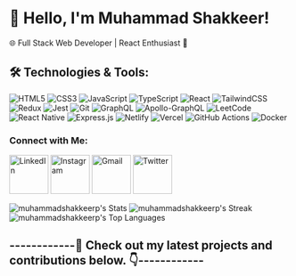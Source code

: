 # 👋 Hello, I'm Muhammad Shakkeer!
🌐 Full Stack Web Developer | React Enthusiast 🚀

## 🛠️ Technologies & Tools:
![HTML5](https://img.shields.io/badge/html5-%23E34F26.svg?style=for-the-badge&logo=html5&logoColor=white)
![CSS3](https://img.shields.io/badge/css3-%231572B6.svg?style=for-the-badge&logo=css3&logoColor=white)
![JavaScript](https://img.shields.io/badge/javascript-%23323330.svg?style=for-the-badge&logo=javascript&logoColor=%23F7DF1E)
![TypeScript](https://img.shields.io/badge/typescript-%23007ACC.svg?style=for-the-badge&logo=typescript&logoColor=white)
![React](https://img.shields.io/badge/react-%2320232a.svg?style=for-the-badge&logo=react&logoColor=%2361DAFB)
![TailwindCSS](https://img.shields.io/badge/tailwindcss-%2338B2AC.svg?style=for-the-badge&logo=tailwind-css&logoColor=white)
![Redux](https://img.shields.io/badge/redux-%23593d88.svg?style=for-the-badge&logo=redux&logoColor=white)
![Jest](https://img.shields.io/badge/-jest-%23C21325?style=for-the-badge&logo=jest&logoColor=white)
![Git](https://img.shields.io/badge/git-%23F05033.svg?style=for-the-badge&logo=git&logoColor=white)
![GraphQL](https://img.shields.io/badge/-GraphQL-E10098?style=for-the-badge&logo=graphql&logoColor=white)
![Apollo-GraphQL](https://img.shields.io/badge/-ApolloGraphQL-311C87?style=for-the-badge&logo=apollo-graphql)
![LeetCode](https://img.shields.io/badge/LeetCode-000000?style=for-the-badge&logo=LeetCode&logoColor=#d16c06)
![React Native](https://img.shields.io/badge/react_native-%2320232a.svg?style=for-the-badge&logo=react&logoColor=%2361DAFB)
![Express.js](https://img.shields.io/badge/express.js-%23404d59.svg?style=for-the-badge&logo=express&logoColor=%2361DAFB)
![Netlify](https://img.shields.io/badge/netlify-%23000000.svg?style=for-the-badge&logo=netlify&logoColor=#00C7B7)
![Vercel](https://img.shields.io/badge/vercel-%23000000.svg?style=for-the-badge&logo=vercel&logoColor=white)
![GitHub Actions](https://img.shields.io/badge/github%20actions-%232671E5.svg?style=for-the-badge&logo=githubactions&logoColor=white)
![Docker](https://img.shields.io/badge/docker-%230db7ed.svg?style=for-the-badge&logo=docker&logoColor=white)

### Connect with Me:

<a href="https://www.linkedin.com/in/muhammadshakkeer/" target="_blank" rel="noopener noreferrer"><img src="https://github.com/MuhammadShakkeer2030/MuhammadShakkeer2030/assets/121001685/f1a31198-ffb2-41f4-895d-5a3645a3a89f" alt="LinkedIn" width="24" height="24" style="width: 70px; height: 70px;"></a>
<a href="https://www.instagram.com/the_muhammad_shakkeer/" target="_blank" rel="noopener noreferrer"><img src="https://github.com/MuhammadShakkeer2030/MuhammadShakkeer2030/assets/121001685/b6b8d2da-eeac-49e6-9c21-588a2709e208" alt="Instagram" width="24" height="24" style="width: 70px; height: 70px;"></a>
<a href="mailto:muhammadshakkeer3@gmail.com" target="_blank" rel="noopener noreferrer"><img src="https://github.com/MuhammadShakkeer2030/MuhammadShakkeer2030/assets/121001685/713d08d0-58d2-4a01-b737-1404ffeb74a9" alt="Gmail" width="24" height="24" style="width: 70px; height: 70px;"></a>
<a href="https://twitter.com/shakkeer_" target="blank" rel="noopener noreferrer"><img src="https://github.com/MuhammadShakkeer2030/MuhammadShakkeer2030/assets/121001685/c78372d0-ba0a-45b5-872a-f30a7b205d56" alt="Twitter" width="24" height="24" style="width: 70px; height: 70px;"></a>


![muhammadshakkeerp's Stats](https://github-readme-stats.vercel.app/api?username=muhammadshakkeerp&theme=gruvbox&show_icons=true&hide_border=false&count_private=true)
![muhammadshakkeerp's Streak](https://github-readme-streak-stats.herokuapp.com/?user=muhammadshakkeerp&theme=gruvbox&hide_border=false) ![muhammadshakkeerp's Top Languages](https://github-readme-stats.vercel.app/api/top-langs/?username=muhammadshakkeerp&theme=gruvbox&show_icons=true&hide_border=false&layout=compact)

## ------------🌟 Check out my latest projects and contributions below. 👇------------



